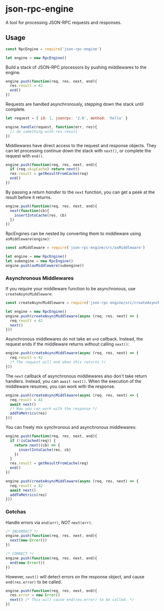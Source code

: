 # json-rpc-engine

A tool for processing JSON-RPC requests and responses.

## Usage

```js
const RpcEngine = require('json-rpc-engine')

let engine = new RpcEngine()
```

Build a stack of JSON-RPC processors by pushing middlewares to the engine.

```js
engine.push(function(req, res, next, end){
  res.result = 42
  end()
})
```

Requests are handled asynchronously, stepping down the stack until complete.

```js
let request = { id: 1, jsonrpc: '2.0', method: 'hello' }

engine.handle(request, function(err, res){
  // do something with res.result
})
```

Middlewares have direct access to the request and response objects.
They can let processing continue down the stack with `next()`, or complete the request with `end()`.

```js
engine.push(function(req, res, next, end){
  if (req.skipCache) return next()
  res.result = getResultFromCache(req)
  end()
})
```

By passing a _return handler_ to the `next` function, you can get a peek at the result before it returns.

```js
engine.push(function(req, res, next, end){
  next(function(cb){
    insertIntoCache(res, cb)
  })
})
```

RpcEngines can be nested by converting them to middleware using `asMiddleware(engine)`:

```js
const asMiddleware = require('json-rpc-engine/src/asMiddleware')

let engine = new RpcEngine()
let subengine = new RpcEngine()
engine.push(asMiddleware(subengine))
```

### Asynchronous Middlewares

If you require your middleware function to be asynchronous, use `createAsyncMiddleware`:

```js
const createAsyncMiddleware = require('json-rpc-engine/src/createAsyncMiddleware')

let engine = new RpcEngine()
engine.push(createAsyncMiddleware(async (req, res, next) => {
  req.result = 42
  next()
}))
```

Asynchronous middlewares do not take an `end` callback.
Instead, the request ends if the middleware returns without calling `next()`:

```js
engine.push(createAsyncMiddleware(async (req, res, next) => {
  req.result = 42
  /* The request will end when this returns */
}))
```

The `next` callback of asynchronous middlewares also don't take return handlers.
Instead, you can `await next()`.
When the execution of the middleware resumes, you can work with the response.

```js
engine.push(createAsyncMiddleware(async (req, res, next) => {
  req.result = 42
  await next()
  /* Now you can work with the response */
  addToMetrics(res)
}))
```

You can freely mix synchronous and asynchronous middlewares:

```js
engine.push(function(req, res, next, end){
  if (!isCached(req)) {
    return next((cb) => {
      insertIntoCache(res, cb)
    })
  }
  res.result = getResultFromCache(req)
  end()
})

engine.push(createAsyncMiddleware(async (req, res, next) => {
  req.result = 42
  await next()
  addToMetrics(res)
}))
```

### Gotchas

Handle errors via `end(err)`, *NOT* `next(err)`.

```js
/* INCORRECT */
engine.push(function(req, res, next, end){
  next(new Error())
})

/* CORRECT */
engine.push(function(req, res, next, end){
  end(new Error())
})
```

However, `next()` will detect errors on the response object, and cause
`end(res.error)` to be called.

```js
engine.push(function(req, res, next, end){
  res.error = new Error()
  next() /* This will cause end(res.error) to be called. */
})
```

